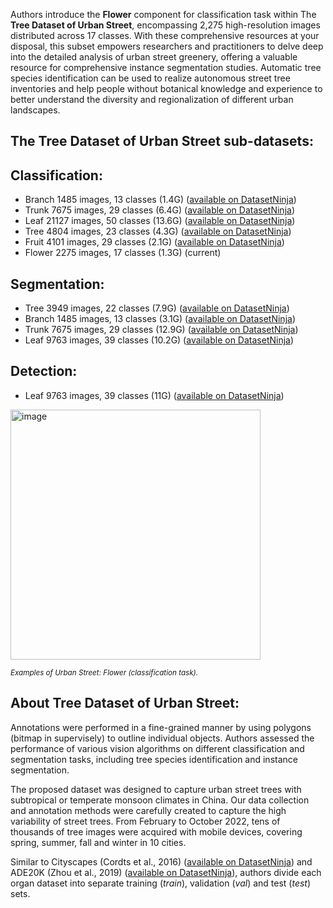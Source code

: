 Authors introduce the **Flower** component for classification task within The **Tree Dataset of Urban Street**, encompassing 2,275 high-resolution images distributed across 17 classes. With these comprehensive resources at your disposal, this subset empowers researchers and practitioners to delve deep into the detailed analysis of urban street greenery, offering a valuable resource for comprehensive instance segmentation studies. Automatic tree species identification can be used to realize autonomous street tree inventories and help people without botanical knowledge and experience to better understand the diversity and regionalization of different urban landscapes.

## The Tree Dataset of Urban Street sub-datasets: 

## Classification:

- Branch 1485 images, 13 classes (1.4G) ([available on DatasetNinja](https://datasetninja.com/urban-street-branch))
- Trunk 7675 images, 29 classes (6.4G) ([available on DatasetNinja](https://datasetninja.com/urban-street-trunk))
- Leaf 21127 images, 50 classes (13.6G) ([available on DatasetNinja](https://datasetninja.com/urban-street-leaf-classification))
- Tree 4804 images, 23 classes (4.3G) ([available on DatasetNinja](https://datasetninja.com/urban-street-tree-classification))
- Fruit 4101 images, 29 classes (2.1G) ([available on DatasetNinja](https://datasetninja.com/urban-street-fruit))
- Flower 2275 images, 17 classes (1.3G) (current)

## Segmentation:

- Tree 3949 images, 22 classes (7.9G) ([available on DatasetNinja](https://datasetninja.com/urban-street-tree))
- Branch 1485 images, 13 classes (3.1G) ([available on DatasetNinja](https://datasetninja.com/urban-street-branch))
- Trunk 7675 images, 29 classes (12.9G) ([available on DatasetNinja](https://datasetninja.com/urban-street-trunk))
- Leaf 9763 images, 39 classes (10.2G) ([available on DatasetNinja](https://datasetninja.com/urban-street-leaf))

## Detection:

- Leaf 9763 images, 39 classes (11G) ([available on DatasetNinja](https://datasetninja.com/urban-street-leaf))

<img src="https://ytt917251944.github.io/dataset_jekyll/assets/img/class/classification-flower.png" alt="image" width="400">

<span style="font-size: smaller; font-style: italic;">Examples of Urban Street: Flower (classification task).</span>

## About Tree Dataset of Urban Street: 

Annotations were performed in a fine-grained manner by using polygons (bitmap in supervisely) to outline individual objects. Authors assessed the performance of various vision algorithms on different classification and segmentation tasks, including tree species identification and instance segmentation. 

The proposed dataset was designed to capture urban street trees with subtropical or temperate monsoon climates in China. Our data collection and annotation methods were carefully created to capture the high variability of street trees. From February to October 2022, tens of thousands of tree images were acquired with mobile devices, covering spring, summer, fall and winter in 10 cities.

Similar to Cityscapes (Cordts et al., 2016) ([available on DatasetNinja](https://datasetninja.com/cityscapes)) and ADE20K (Zhou et al., 2019) ([available on DatasetNinja](https://datasetninja.com/ade20k)), authors divide each organ dataset into separate training (*train*), validation (*val*) and test (*test*) sets. 